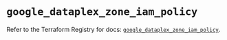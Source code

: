 # `google_dataplex_zone_iam_policy`

Refer to the Terraform Registry for docs: [`google_dataplex_zone_iam_policy`](https://registry.terraform.io/providers/hashicorp/google/5.39.0/docs/resources/dataplex_zone_iam_policy).
